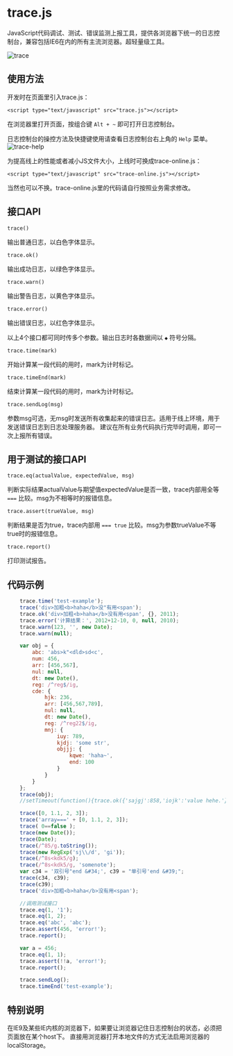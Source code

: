 ﻿# trace.js

JavaScript代码调试、测试、错误监测上报工具，提供各浏览器下统一的日志控制台，兼容包括IE6在内的所有主流浏览器。超轻量级工具。

![trace](http://mokjs.sinaapp.com/pic/trace.png)

## 使用方法

开发时在页面里引入trace.js：

    <script type="text/javascript" src="trace.js"></script>

在浏览器里打开页面，按组合键 `Alt + ~` 即可打开日志控制台。

日志控制台的操控方法及快捷键使用请查看日志控制台右上角的 `Help` 菜单。
![trace-help](http://mokjs.sinaapp.com/pic/trace-help.png)

为提高线上的性能或者减小JS文件大小，上线时可换成trace-online.js：

    <script type="text/javascript" src="trace-online.js"></script>

当然也可以不换。trace-online.js里的代码请自行按照业务需求修改。

## 接口API

    trace()

输出普通日志，以白色字体显示。

    trace.ok()

输出成功日志，以绿色字体显示。

    trace.warn()

输出警告日志，以黄色字体显示。

    trace.error()

输出错误日志，以红色字体显示。

以上4个接口都可同时传多个参数。输出日志时各数据间以 `◆` 符号分隔。

    trace.time(mark)

开始计算某一段代码的用时，mark为计时标记。

    trace.timeEnd(mark)

结束计算某一段代码的用时，mark为计时标记。

    trace.sendLog(msg)

参数msg可选，无msg时发送所有收集起来的错误日志。适用于线上环境，用于发送错误日志到日志处理服务器。
建议在所有业务代码执行完毕时调用，即可一次上报所有错误。


## 用于测试的接口API

    trace.eq(actualValue, expectedValue, msg)

判断实际结果actualValue与期望值expectedValue是否一致，trace内部用全等 `===` 比较。msg为不相等时的报错信息。

    trace.assert(trueValue, msg)

判断结果是否为true，trace内部用 `=== true` 比较。msg为参数trueValue不等true时的报错信息。

    trace.report()

打印测试报告。

## 代码示例

```javascript
	trace.time('test-example');
	trace('div>加粗<b>haha</b>没"有用<span');
	trace.ok('div>加粗<b>haha</b>没有用<span', {}, 2011);
	trace.error('计算结果：', 2012+12-10, 0, null, 2010);
	trace.warn(123, '', new Date);
	trace.warn(null);

	var obj = {
		abc: 'abs>k"<dld>sd<c',
		num: 456,
		arr: [456,567],
		nul: null,
		dt: new Date(),
		reg: /^reg$/ig,
		cde: {
			hjk: 236,
			arr: [456,567,789],
			nul: null,
			dt: new Date(),
			reg: /^reg22$/ig,
			mnj: {
				iuy: 789,
				kjdj: 'some str',
				objjj: {
					kqwe: 'haha~',
					end: 100
				}
			}
		}
	};
	trace(obj);
	//setTimeout(function(){trace.ok({'sajgj':858,'iojk':'value hehe.'});},10000);

	trace([0, 1.1, 2, 3]);
	trace('array===' + [0, 1.1, 2, 3]);
	trace( 0==false );
	trace(new Date());
	trace(Date);
	trace(/^85/g.toString());
	trace(new RegExp('sj\\/d', 'gi'));
	trace(/^8s<kdk5/g);
	trace(/^8s<kdk5/g, 'somenote');
	var c34 = '双引号"end &#34;', c39 = "单引号'end &#39;";
	trace(c34, c39);
	trace(c39);
	trace('div>加粗<b>haha</b>没有用<span');

	//调用测试接口
	trace.eq(1, '1');
	trace.eq(1, 2);
	trace.eq('abc', 'abc');
	trace.assert(456, 'error!');
	trace.report();

	var a = 456;
	trace.eq(1, 1);
	trace.assert(!!a, 'error!');
	trace.report();

	trace.sendLog();
	trace.timeEnd('test-example');
```
## 特别说明

在IE9及某些IE内核的浏览器下，如果要让浏览器记住日志控制台的状态，必须把页面放在某个host下。
直接用浏览器打开本地文件的方式无法启用浏览器的localStorage。
